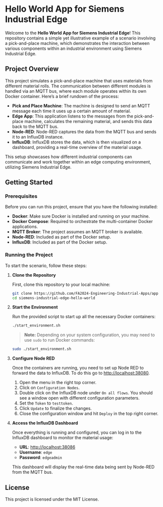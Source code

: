 
# Hello World App for Siemens Industrial Edge

Welcome to the **Hello World App for Siemens Industrial Edge**! This repository contains a simple yet illustrative example of a scenario involving a pick-and-place machine, which demonstrates the interaction between various components within an industrial environment using Siemens Industrial Edge. 

## Project Overview

This project simulates a pick-and-place machine that uses materials from different material rolls. The communication between different modules is handled via an MQTT bus, where each module operates within its own Docker container. Here’s a brief rundown of the process:

- **Pick and Place Machine**: The machine is designed to send an MQTT message each time it uses up a certain amount of material.
- **Edge App**: This application listens to the messages from the pick-and-place machine, calculates the remaining material, and sends this data back to the MQTT bus.
- **Node-RED**: Node-RED captures the data from the MQTT bus and sends it to an InfluxDB instance.
- **InfluxDB**: InfluxDB stores the data, which is then visualized on a dashboard, providing a real-time overview of the material usage.

This setup showcases how different industrial components can communicate and work together within an edge computing environment, utilizing Siemens Industrial Edge.

## Getting Started

### Prerequisites

Before you can run this project, ensure that you have the following installed:

- **Docker**: Make sure Docker is installed and running on your machine.
- **Docker Compose**: Required to orchestrate the multi-container Docker applications.
- **MQTT Broker**: The project assumes an MQTT broker is available.
- **Node-RED**: Included as part of the Docker setup.
- **InfluxDB**: Included as part of the Docker setup.

### Running the Project

To start the scenario, follow these steps:

1. **Clone the Repository**

   First, clone this repository to your local machine:

   ```bash
   git clone https://github.com/FA2024-Engineering-Industrial-Apps/app-hello-world.git
   cd siemens-industrial-edge-hello-world
   ```

2. **Start the Environment**

   Run the provided script to start up all the necessary Docker containers:

   ```bash
   ./start_environment.sh
   ```

   > **Note:** Depending on your system configuration, you may need to use `sudo` to run Docker commands:

   ```bash
   sudo ./start_environment.sh
   ```

3. **Configure Node RED**

   Once the containers are running, you need to set up Node RED to forward the data to InfluxDB.
   To do this go to [http://localhost:38080](http://localhost:38080).

   1. Open the menu in the right top corner.
   2. Click on `Configuration Nodes`.
   3. Double click on the InfluxDB node under `On all flows`. You should see a window open with different configuration parameters.
   4. Set the `Token` to `testtoken`.
   5. Click `Update` to finalize the changes.
   6. Close the configuration window and hit `Deploy` in the top right corner.

4. **Access the InfluxDB Dashboard**

   Once everything is running and configured, you can log in to the InfluxDB dashboard to monitor the material usage:

   - **URL**: [http://localhost:38086](http://localhost:38086)
   - **Username**: `edge`
   - **Password**: `edgeadmin`

   This dashboard will display the real-time data being sent by Node-RED from the MQTT bus.

## License

This project is licensed under the MIT License.
